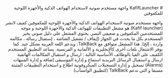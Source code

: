 <html >
  <head></head>
  <body dir="rtl">
  # KafifLauncher
واجهة مستخدم صوتية لاستخدام الهواتف الذكية والأجهزة اللوحية للمكفوفين

واجهة مستخدم صوتية لاستخدام الهواتف الذكية والأجهزة اللوحية للمكفوفين
كفيف لانشر (Kafif launcher) هو مشغل التطبيقات للهواتف الذكية والأجهزة اللوحية و موجه للمستخدمين المكفوفين و ضعيفي البصر. يحتوي المشغل على دليل صوتي يخبر المستخدم بكل ما يحدث في الجهاز (إيقاف / تشغيل الشاشة ، إستقبال رسالة ، مكالمة واردة ، إلخ). هذا المشغل متوافق مع TalkBack، ويدعم اللغة العربية بشكل جيد.
كما يوفر الاشتغال بلغات أخرى كالإنجليزية و الألمانية و الفرنسية.
يساعد التطبيق المستخدم الكفيف على القيا  بالوظائف الأساسية التالية :
ارسال و استقبال المكالمات الهاتفية
ارسال و استقبال الرسائل البريدية
استماع و إدارة الموسيقى
إضافة و إدارة المنبهات (Alarms)
تسجيل و إدارة التسجيلات الميكروفونية
اطلاع و استخدام التطبيقات المثبتة مسبقا و التي تدعم TalkBack (كتطبيق الواتسآب)

  </body>
</html>
